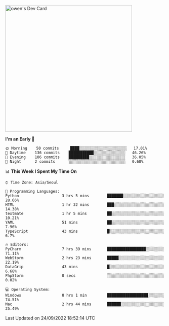 <a href="https://app.daily.dev/owen_9066"><img src="https://api.daily.dev/devcards/51e5c69f10114f2abe0ae390c27b0828.png?r=hyb" width="400" alt="owen's Dev Card"/></a>

 
 <!--START_SECTION:waka-->
**I'm an Early 🐤** 

```text
🌞 Morning    50 commits     ████░░░░░░░░░░░░░░░░░░░░░   17.01% 
🌆 Daytime    136 commits    ███████████░░░░░░░░░░░░░░   46.26% 
🌃 Evening    106 commits    █████████░░░░░░░░░░░░░░░░   36.05% 
🌙 Night      2 commits      ░░░░░░░░░░░░░░░░░░░░░░░░░   0.68%

```


📊 **This Week I Spent My Time On** 

```text
⌚︎ Time Zone: Asia/Seoul

💬 Programming Languages: 
Python                   3 hrs 5 mins        ███████░░░░░░░░░░░░░░░░░░   28.66% 
HTML                     1 hr 32 mins        ███░░░░░░░░░░░░░░░░░░░░░░   14.38% 
textmate                 1 hr 5 mins         ██░░░░░░░░░░░░░░░░░░░░░░░   10.21% 
YAML                     51 mins             ██░░░░░░░░░░░░░░░░░░░░░░░   7.96% 
TypeScript               43 mins             █░░░░░░░░░░░░░░░░░░░░░░░░   6.7%

🔥 Editors: 
PyCharm                  7 hrs 39 mins       █████████████████░░░░░░░░   71.11% 
WebStorm                 2 hrs 23 mins       █████░░░░░░░░░░░░░░░░░░░░   22.19% 
DataGrip                 43 mins             █░░░░░░░░░░░░░░░░░░░░░░░░   6.68% 
PhpStorm                 0 secs              ░░░░░░░░░░░░░░░░░░░░░░░░░   0.02%

💻 Operating System: 
Windows                  8 hrs 1 min         ██████████████████░░░░░░░   74.51% 
Mac                      2 hrs 44 mins       ██████░░░░░░░░░░░░░░░░░░░   25.49%

```


 Last Updated on 24/09/2022 18:52:14 UTC
<!--END_SECTION:waka-->
